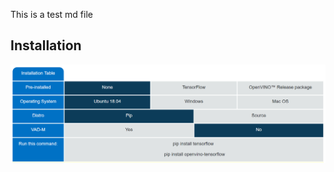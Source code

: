This is a test md file

## Installation
[<img src="https://github.com/barykrg/test-dir/blob/master/installationTable.PNG">](https://barykrg.github.io/test-dir)
